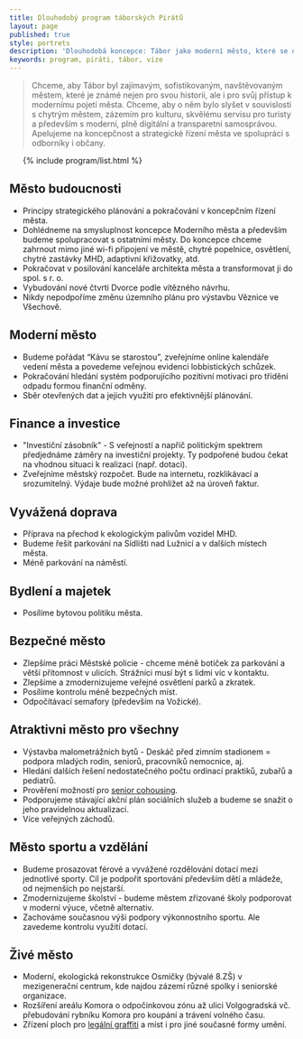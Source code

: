 ```yaml
---
title: Dlouhodobý program táborských Pirátů
layout: page
published: true
style: portrets
description: 'Dlouhodobá koncepce: Tábor jako moderní město, které se dívá do budoucnosti'
keywords: program, piráti, tábor, vize
---
```



> Chceme, aby Tábor byl zajímavým, sofistikovaným, navštěvovaným městem, které je známé nejen pro svou historii, ale i pro svůj přístup k modernímu pojetí města. 
Chceme, aby o něm bylo slyšet v souvislosti s chytrým městem, zázemím pro kulturu, skvělému servisu pro turisty a především s moderní, plně digitální a transparetní samosprávou. 
Apelujeme na koncepčnost a strategické řízení města ve spolupráci s odborníky i občany.

<ol>
{% include program/list.html %}
</ol>

## <a name="c1">Město budoucnosti</a>
- Principy strategického plánování a pokračování v koncepčním řízení města.
- Dohlédneme na smysluplnost koncepce Moderního města a především budeme spolupracovat s ostatními městy.
Do koncepce chceme zahrnout mimo jiné wi-fi připojení ve městě, chytré popelnice, osvětlení, chytré zastávky MHD, adaptivní křižovatky, atd.
- Pokračovat v posilování kanceláře architekta města a transformovat ji do spol. s r. o.
- Vybudování nové čtvrti Dvorce podle vítězného návrhu.
- Nikdy nepodpoříme změnu územního plánu pro výstavbu Věznice ve Všechově.

## <a name="c2">Moderní město</a>
- Budeme pořádat “Kávu se starostou”, zveřejníme online kalendáře vedení města a povedeme veřejnou evidenci lobbistických schůzek.
- Pokračování hledání systém podporujícího pozitivní motivaci pro třídění odpadu formou finanční odměny.
- Sběr otevřených dat a jejich využití pro efektivnější plánování.

## <a name="c3">Finance a investice</a>
- "Investiční zásobník" - S veřejností a napříč politickým spektrem předjednáme záměry na investiční projekty. Ty podpořené budou čekat na vhodnou situaci k realizaci (např. dotaci).
- Zveřejníme městský rozpočet. Bude na internetu, rozklikávací a srozumitelný. Výdaje bude možné prohlížet až na úroveň faktur.

## <a name="c4">Vyvážená doprava</a>
- Příprava na přechod k ekologickým palivům vozidel MHD.
- Budeme řešit parkování na Sídlišti nad Lužnicí a v dalších místech města.
- Méně parkování na náměstí.

## <a name="c5">Bydlení a majetek</a>
- Posílíme bytovou politiku města.

## <a name="c6">Bezpečné město</a>
- Zlepšíme práci Městské policie - chceme méně botiček za parkování a větší přítomnost v ulicích. Strážníci musí být s lidmi víc v kontaktu.
- Zlepšíme a zmodernizujeme veřejné osvětlení parků a zkratek.
- Posílíme kontrolu méně bezpečných míst.
- Odpočítávací semafory (především na Vožické).

## <a name="c7">Atraktivni město pro všechny</a>
- Výstavba malometrážních bytů - Deskáč před zimním stadionem = podpora mladých rodin, seniorů, pracovníků nemocnice, aj.
- Hledání dalších řešení nedostatečného počtu ordinací praktiků, zubařů a pediatrů.
- Prověření možností pro [senior cohousing](https://www.cohousing.cz/senior-cohousing2/).
- Podporujeme stávající akční plán sociálních služeb a budeme se snažit o jeho pravidelnou aktualizaci.
- Více veřejných záchodů.

## <a name="c8">Město sportu a vzdělání</a>
- Budeme prosazovat férové a vyvážené rozdělování dotací mezi jednotlivé sporty.
  Cíl je podpořit sportování především dětí a mládeže, od nejmenších po nejstarší.
- Zmodernizujeme školství - budeme městem zřizované školy podporovat v moderní výuce, včetně alternativ.
- Zachováme současnou výši podpory výkonnostního sportu. Ale zavedeme kontrolu využití dotací.

## <a name="c9">Živé město</a>
- Moderní, ekologická rekonstrukce Osmičky (bývalé 8.ZŠ) v mezigenerační centrum, kde najdou zázemí různé spolky i seniorské organizace.
- Rozšíření areálu Komora o odpočinkovou zónu až ulici Volgogradská vč. přebudování rybníku Komora pro koupání a trávení volného času.
- Zřízení ploch pro [legální graffiti](https://cs.wikipedia.org/wiki/Mural_art) a míst i pro jiné současné formy umění.
